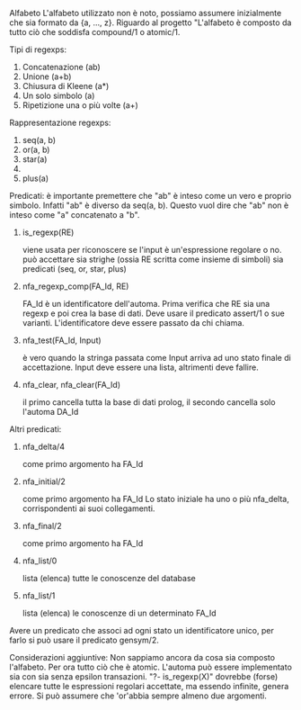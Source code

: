 Alfabeto
  L'alfabeto utilizzato non è noto, possiamo assumere inizialmente che sia formato da {a, ..., z}.
  Riguardo al progetto "L'alfabeto è composto da tutto ciò che soddisfa compound/1 o atomic/1.
  
Tipi di regexps:
  1.  Concatenazione                (ab)
  2.  Unione                        (a+b)
  3.  Chiusura di Kleene            (a*)
  4.  Un solo simbolo               (a)
  5.  Ripetizione una o più volte   (a+)
  
Rappresentazione regexps:
  1.  seq(a, b)
  2.  or(a, b)
  3.  star(a)
  4.
  5.  plus(a)
  
Predicati:
  è importante premettere che "ab" è inteso come un vero e proprio simbolo.
  Infatti "ab" è diverso da seq(a, b). Questo vuol dire che "ab" non è inteso come "a" concatenato a "b".
  1.  is_regexp(RE)
  
      viene usata per riconoscere se l'input è un'espressione regolare o no.
      può accettare sia strighe (ossia RE scritta come insieme di simboli) sia predicati (seq, or, star, plus)
  2.  nfa_regexp_comp(FA_Id, RE)
  
      FA_Id è un identificatore dell'automa.
      Prima verifica che RE sia una regexp e poi crea la base di dati.
      Deve usare il predicato assert/1 o sue varianti.
      L'identificatore deve essere passato da chi chiama.
  3.  nfa_test(FA_Id, Input)
  
      è vero quando la stringa passata come Input arriva ad uno stato finale di accettazione.
      Input deve essere una lista, altrimenti deve fallire.
  4.  nfa_clear, nfa_clear(FA_Id)
  
      il primo cancella tutta la base di dati prolog, il secondo cancella solo l'automa DA_Id
      
Altri predicati:
  1.  nfa_delta/4
  
      come primo argomento ha FA_Id
  2.  nfa_initial/2
  
      come primo argomento ha FA_Id
      Lo stato iniziale ha uno o più nfa_delta, corrispondenti ai suoi collegamenti.
  3.  nfa_final/2
  
      come primo argomento ha FA_Id

  4.  nfa_list/0
  
      lista (elenca) tutte le conoscenze del database
  5.  nfa_list/1
  
      lista (elenca) le conoscenze di un determinato FA_Id

  Avere un predicato che associ ad ogni stato un identificatore unico, per farlo si può usare il predicato gensym/2.
  
Considerazioni aggiuntive:
  Non sappiamo ancora da cosa sia composto l'alfabeto. Per ora tutto ciò che è atomic.
  L'automa può essere implementato sia con sia senza epsilon transazioni.
  "?- is_regexp(X)" dovrebbe (forse) elencare tutte le espressioni regolari accettate, ma essendo infinite, genera errore.
  Si può assumere che 'or'abbia sempre almeno due argomenti.
